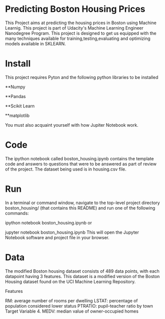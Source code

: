 # Predicting Boston Housing Prices
This Project aims at predicting the housing prices in Boston using Machine Learnig. This project is part of Udacity's Machine Learning Engineer Nanodegree Program. This project is designed to get us equipped with the many techniques available for training,testing,evaluating and optimizing models available in SKLEARN.

# Install 
This project requires Pyton and the following python libraries to be installed

**Numpy

**Pandas

**Scikit Learn

**matplotlib

 You must also acquaint yourself with how  Jupiter Notebook work.

# Code
The ipython notebook called boston_housing.ipynb contains the template code and answers to questions that were to be answered as part of review of the project.
The dataset being used is in housing.csv file. 

# Run
In a terminal or command window, navigate to the top-level project directory boston_housing/ (that contains this README) and run one of the following commands:

ipython notebook boston_housing.ipynb
or

jupyter notebook boston_housing.ipynb
This will open the Jupyter Notebook software and project file in your browser.

# Data
The modified Boston housing dataset consists of 489 data points, with each datapoint having 3 features. This dataset is a modified version of the Boston Housing dataset found on the UCI Machine Learning Repository.

Features

RM: average number of rooms per dwelling
LSTAT: percentage of population considered lower status
PTRATIO: pupil-teacher ratio by town
Target Variable 4. MEDV: median value of owner-occupied homes


